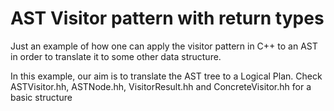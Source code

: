 # AST Visitor pattern with return types

Just an example of how one can apply the visitor pattern in C++ to an AST in order to translate it to some other data structure.

In this example, our aim is to translate the AST tree to a Logical Plan. 
Check ASTVisitor.hh, ASTNode.hh, VisitorResult.hh and ConcreteVisitor.hh for a basic structure

